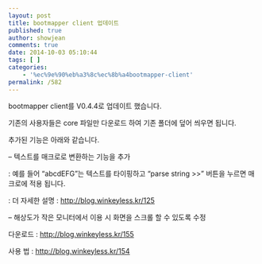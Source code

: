 ```yaml
---
layout: post
title: bootmapper client 업데이트
published: true
author: showjean
comments: true
date: 2014-10-03 05:10:44
tags: [ ]
categories:
    - '%ec%9e%90%eb%a3%8c%ec%8b%a4bootmapper-client'
permalink: /582
---
```

bootmapper client를 V0.4.4로 업데이트 했습니다.

기존의 사용자들은 core 파일만 다운로드 하여 기존 폴더에 덮어 씌우면 됩니다.



추가된 기능은 아래와 같습니다.



&#8211; 텍스트를 매크로로 변환하는 기능을 추가

: 예를 들어 &#8220;abcdEFG&#8221;는 텍스트를 타이핑하고 &#8220;parse string >>&#8221; 버튼을 누르면 매크로에 적용 됩니다.

: 더 자세한 설명 :&nbsp;http://blog.winkeyless.kr/125



&#8211; 해상도가 작은 모니터에서 이용 시 화면을 스크롤 할 수 있도록 수정





다운로드 : http://blog.winkeyless.kr/155

사용 법 :&nbsp;http://blog.winkeyless.kr/154